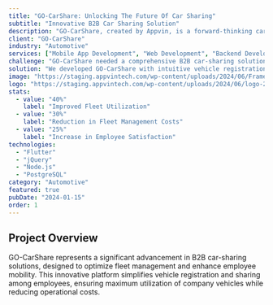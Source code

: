 ```yaml
---
title: "GO-CarShare: Unlocking The Future Of Car Sharing"
subtitle: "Innovative B2B Car Sharing Solution"
description: "GO-CarShare, created by Appvin, is a forward-thinking car-sharing solution for B2B use. Simplifying vehicle registration and sharing among employees, it ensures fleet optimization with the Keyless Monitor feature."
client: "GO-CarShare"
industry: "Automotive"
services: ["Mobile App Development", "Web Development", "Backend Development"]
challenge: "GO-CarShare needed a comprehensive B2B car-sharing solution that would simplify vehicle registration and sharing among employees while ensuring fleet optimization."
solution: "We developed GO-CarShare with intuitive vehicle registration, seamless sharing capabilities, and the innovative Keyless Monitor feature for enhanced fleet management."
image: "https://staging.appvintech.com/wp-content/uploads/2024/06/Frame-1686552035-3.png"
logo: "https://staging.appvintech.com/wp-content/uploads/2024/06/logo-2.png"
stats:
  - value: "40%"
    label: "Improved Fleet Utilization"
  - value: "30%"
    label: "Reduction in Fleet Management Costs"
  - value: "25%"
    label: "Increase in Employee Satisfaction"
technologies:
  - "Flutter"
  - "jQuery"
  - "Node.js"
  - "PostgreSQL"
category: "Automotive"
featured: true
pubDate: "2024-01-15"
order: 1
---
```


## Project Overview

GO-CarShare represents a significant advancement in B2B car-sharing solutions, designed to optimize fleet management and enhance employee mobility. This innovative platform simplifies vehicle registration and sharing among employees, ensuring maximum utilization of company vehicles while reducing operational costs.

